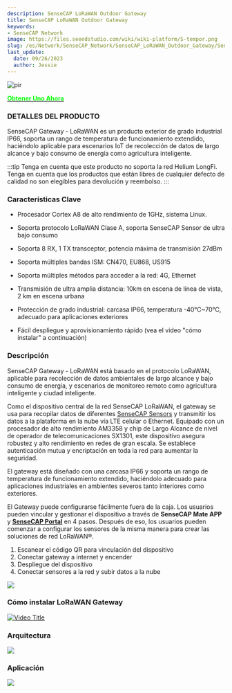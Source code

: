 ```yaml
---
description: SenseCAP LoRaWAN Outdoor Gateway
title: SenseCAP LoRaWAN Outdoor Gateway
keywords:
- SenseCAP Network
image: https://files.seeedstudio.com/wiki/wiki-platform/S-tempor.png
slug: /es/Network/SenseCAP_Network/SenseCAP_LoRaWAN_Outdoor_Gateway/SenseCAP_LoRaWAN_Outdoor_Gateway_Overview
last_update:
  date: 09/26/2023
  author: Jessie
---
```


<p style={{textAlign: 'center'}}><img src="https://media-cdn.seeedstudio.com/media/catalog/product/cache/bb49d3ec4ee05b6f018e93f896b8a25d/s/e/sensecap_lorawan_eu868_1.png" alt="pir" width={600} height="auto" /></p>


<div class="get_one_now_container" style={{textAlign: 'center'}}>
    <a class="get_one_now_item" href="https://www.seeedstudio.com/LoRaWAN-Gateway-EU868-p-4305.html" target="_blank">
            <strong><span><font color={'FFFFFF'} size={"4"}> Obtener Uno Ahora </font></span></strong>
    </a>
</div>


### DETALLES DEL PRODUCTO


SenseCAP Gateway - LoRaWAN es un producto exterior de grado industrial IP66, soporta un rango de temperatura de funcionamiento extendido, haciéndolo aplicable para escenarios IoT de recolección de datos de largo alcance y bajo consumo de energía como agricultura inteligente.


:::tip
Tenga en cuenta que este producto no soporta la red Helium LongFi. Tenga en cuenta que los productos que están libres de cualquier defecto de calidad no son elegibles para devolución y reembolso.
:::

### Características Clave


*   Procesador Cortex A8 de alto rendimiento de 1GHz, sistema Linux.
    
*   Soporta protocolo LoRaWAN Clase A, soporta SenseCAP Sensor de ultra bajo consumo
    
*   Soporta 8 RX, 1 TX transceptor, potencia máxima de transmisión 27dBm
    
*   Soporta múltiples bandas ISM: CN470, EU868, US915
    
*   Soporta múltiples métodos para acceder a la red: 4G, Ethernet
    
*   Transmisión de ultra amplia distancia: 10km en escena de línea de vista, 2 km en escena urbana
    
*   Protección de grado industrial: carcasa IP66, temperatura -40℃~70℃, adecuado para aplicaciones exteriores
    
*   Fácil despliegue y aprovisionamiento rápido (vea el video "cómo instalar" a continuación)
    

### Descripción


SenseCAP Gateway - LoRaWAN está basado en el protocolo LoRaWAN, aplicable para recolección de datos ambientales de largo alcance y bajo consumo de energía, y escenarios de monitoreo remoto como agricultura inteligente y ciudad inteligente.

Como el dispositivo central de la red SenseCAP LoRaWAN, el gateway se usa para recopilar datos de diferentes [SenseCAP Sensors](https://www.seeedstudio.com/catalogsearch/result/?q=SenseCAP+Sensor "SenseCAP Sensor") y transmitir los datos a la plataforma en la nube vía LTE celular o Ethernet. Equipado con un procesador de alto rendimiento AM3358 y chip de Largo Alcance de nivel de operador de telecomunicaciones SX1301, este dispositivo asegura robustez y alto rendimiento en redes de gran escala. Se establece autenticación mutua y encriptación en toda la red para aumentar la seguridad.

El gateway está diseñado con una carcasa IP66 y soporta un rango de temperatura de funcionamiento extendido, haciéndolo adecuado para aplicaciones industriales en ambientes severos tanto interiores como exteriores.

El Gateway puede configurarse fácilmente fuera de la caja. Los usuarios pueden vincular y gestionar el dispositivo a través de **SenseCAP Mate APP** y **[SenseCAP Portal](https://sensecap-docs.seeed.cc/quickstart.html)** en 4 pasos. Después de eso, los usuarios pueden comenzar a configurar los sensores de la misma manera para crear las soluciones de red LoRaWAN®.

1.  Escanear el código QR para vinculación del dispositivo
2.  Conectar gateway a internet y encender
3.  Despliegue del dispositivo
4.  Conectar sensores a la red y subir datos a la nube

![](https://files.seeedstudio.com/products/114991726/img/why%20SenseCAP.png)

### Cómo instalar LoRaWAN Gateway


[![Video Title](https://img.youtube.com/vi/QZRk8Qa6rrc/0.jpg)](https://www.youtube.com/watch?v=QZRk8Qa6rrc)

### Arquitectura


![](https://files.seeedstudio.com/products/102991154/img/SenseCAP%20LoRaWAN%20Architecture.png)

### Aplicación


![](https://files.seeedstudio.com/products/114991726/img/application%20seeed%20page%20for%20sensecap.png)